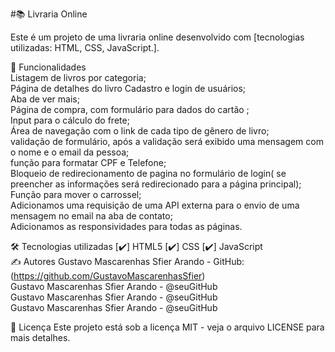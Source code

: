 #📚 Livraria Online

Este é um projeto de uma livraria online desenvolvido com [tecnologias utilizadas: HTML, CSS, JavaScript.].


🚀 Funcionalidades<br>
Listagem de livros por categoria;<br>
Página de detalhes do livro Cadastro e login de usuários;<br>
 Aba de ver mais;<br>
 Página de compra, com formulário para dados do cartão ;<br>
Input para o cálculo do frete;<br>
 Área de navegação com o link de  cada tipo de gênero de livro;<br>
validação de formulário, após a validação será exibido uma mensagem com o nome e o email da pessoa;<br>
função para formatar CPF e Telefone;<br>
Bloqueio de redirecionamento de pagina no formulário de login( se preencher as informações será redirecionado para a página principal);<br>
Função para mover o carrossel;<br>
Adicionamos uma requisição de uma API externa para o envio de uma mensagem no email na aba de contato;<br>
Adicionamos as responsividades para todas as páginas.<br>


🛠️ Tecnologias utilizadas [✔️] HTML5 [✔️] CSS [✔️] JavaScript <br>
✍️ Autores 
Gustavo Mascarenhas Sfier Arando - GitHub:(https://github.com/GustavoMascarenhasSfier) <br>
Gustavo Mascarenhas Sfier Arando - @seuGitHub <br>
Gustavo Mascarenhas Sfier Arando - @seuGitHub <br>
Gustavo Mascarenhas Sfier Arando - @seuGitHub<br>


📄 Licença Este projeto está sob a licença MIT - veja o arquivo LICENSE para mais detalhes.
